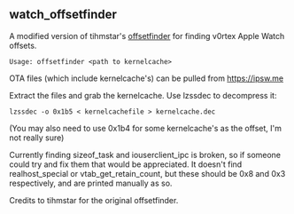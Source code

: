 ## watch_offsetfinder

A modified version of tihmstar's [offsetfinder](https://github.com/timstar/offsetfinder) for finding v0rtex Apple  Watch offsets.

```Usage: offsetfinder <path to kernelcache>```

OTA files (which include kernelcache's) can be pulled from https://ipsw.me

Extract the files and grab the kernelcache. Use lzssdec to decompress it:

```lzssdec -o 0x1b5 < kernelcachefile > kernelcache.dec```

(You may also need to use 0x1b4 for some kernelcache's as the offset, I'm not really sure)

Currently finding sizeof_task and iouserclient_ipc is broken, so if someone could try and fix them that would be appreciated.
It doesn't find realhost_special or vtab_get_retain_count, but these should be 0x8 and 0x3 respectively, and are printed manually as so.

Credits to tihmstar for the original offsetfinder.
